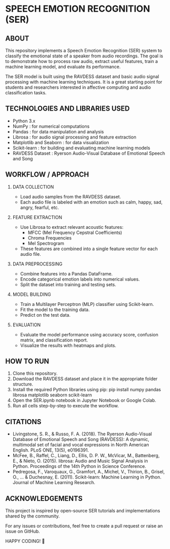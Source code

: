 SPEECH EMOTION RECOGNITION (SER)
================================

ABOUT
-----
This repository implements a Speech Emotion Recognition (SER) system to classify the emotional state of a speaker from audio recordings. The goal is to demonstrate how to process raw audio, extract useful features, train a machine learning model, and evaluate its performance.

The SER model is built using the RAVDESS dataset and basic audio signal processing with machine learning techniques. It is a great starting point for students and researchers interested in affective computing and audio classification tasks.

TECHNOLOGIES AND LIBRARIES USED
-------------------------------
- Python 3.x
- NumPy : for numerical computations
- Pandas : for data manipulation and analysis
- Librosa : for audio signal processing and feature extraction
- Matplotlib and Seaborn : for data visualization
- Scikit-learn : for building and evaluating machine learning models
- RAVDESS Dataset : Ryerson Audio-Visual Database of Emotional Speech and Song

WORKFLOW / APPROACH
-------------------
1. DATA COLLECTION
   - Load audio samples from the RAVDESS dataset.
   - Each audio file is labeled with an emotion such as calm, happy, sad, angry, fearful, etc.

2. FEATURE EXTRACTION
   - Use Librosa to extract relevant acoustic features:
     - MFCC (Mel Frequency Cepstral Coefficients)
     - Chroma Frequencies
     - Mel Spectrogram
   - These features are combined into a single feature vector for each audio file.

3. DATA PREPROCESSING
   - Combine features into a Pandas DataFrame.
   - Encode categorical emotion labels into numerical values.
   - Split the dataset into training and testing sets.

4. MODEL BUILDING
   - Train a Multilayer Perceptron (MLP) classifier using Scikit-learn.
   - Fit the model to the training data.
   - Predict on the test data.

5. EVALUATION
   - Evaluate the model performance using accuracy score, confusion matrix, and classification report.
   - Visualize the results with heatmaps and plots.

HOW TO RUN
----------
1. Clone this repository.
2. Download the RAVDESS dataset and place it in the appropriate folder structure.
3. Install the required Python libraries using pip:
   pip install numpy pandas librosa matplotlib seaborn scikit-learn
4. Open the SER.ipynb notebook in Jupyter Notebook or Google Colab.
5. Run all cells step-by-step to execute the workflow.

CITATIONS
---------
- Livingstone, S. R., & Russo, F. A. (2018). The Ryerson Audio-Visual Database of Emotional Speech and Song (RAVDESS): A dynamic, multimodal set of facial and vocal expressions in North American English. PLoS ONE, 13(5), e0196391.
- McFee, B., Raffel, C., Liang, D., Ellis, D. P. W., McVicar, M., Battenberg, E., & Nieto, O. (2015). librosa: Audio and Music Signal Analysis in Python. Proceedings of the 14th Python in Science Conference.
- Pedregosa, F., Varoquaux, G., Gramfort, A., Michel, V., Thirion, B., Grisel, O., ... & Duchesnay, E. (2011). Scikit-learn: Machine Learning in Python. Journal of Machine Learning Research.

ACKNOWLEDGEMENTS
----------------
This project is inspired by open-source SER tutorials and implementations shared by the community.

For any issues or contributions, feel free to create a pull request or raise an issue on GitHub.

HAPPY CODING! 🎉
